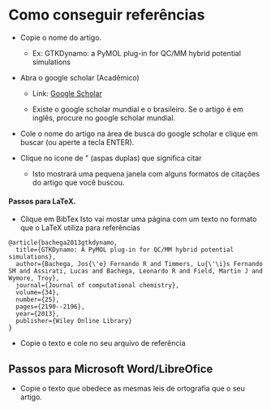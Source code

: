 # Como conseguir referências

  - Copie o nome do artigo.
    - Ex: GTKDynamo: a PyMOL plug-in for QC/MM hybrid potential simulations
    
  - Abra o google scholar (Acadêmico)
    - Link: [Google Scholar](https://scholar.google.com/ "Clique e acesse agora!")
    
    - Existe o google scholar mundial e o brasileiro. Se o artigo é em inglês, procure no google scholar mundial.
    
  - Cole o nome do artigo na área de busca do google scholar e clique em buscar (ou aperte a tecla ENTER).
  
  - Clique no icone de " (aspas duplas) que significa citar
    - Isto mostrará uma pequena janela com alguns formatos de citações do artigo que você buscou.

#### Passos para LaTeX.  
    
  - Clique em BibTex
Isto vai mostar uma página com um texto no formato que o LaTeX utiliza para referências
```
@article{bachega2013gtkdynamo,
  title={GTKDynamo: A PyMOL plug-in for QC/MM hybrid potential simulations},
  author={Bachega, Jos{\'e} Fernando R and Timmers, Lu{\'\i}s Fernando SM and Assirati, Lucas and Bachega, Leonardo R and Field, Martin J and Wymore, Troy},
  journal={Journal of computational chemistry},
  volume={34},
  number={25},
  pages={2190--2196},
  year={2013},
  publisher={Wiley Online Library}
}
```    
  - Copie o texto e cole no seu arquivo de referência

## Passos para Microsoft Word/LibreOfice
  - Copie o texto que obedece as mesmas leis de ortografia que o seu artigo.
